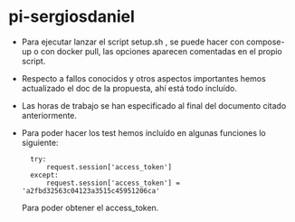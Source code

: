 # pi-sergiosdaniel

- Para ejecutar lanzar el script setup.sh , se puede hacer con compose-up o con docker pull, las opciones aparecen comentadas en el propio script.

- Respecto a fallos conocidos y otros aspectos importantes hemos actualizado el doc de la propuesta, ahí está todo incluído.

- Las horas de trabajo se han especificado al final del documento citado anteriormente.

- Para poder hacer los test hemos incluído en algunas funciones lo siguiente:

        try:
            request.session['access_token']
        except:
            request.session['access_token'] = 'a2fbd32563c04123a3515c45951206ca'

	Para poder obtener el access_token.